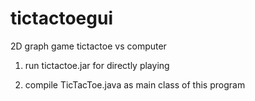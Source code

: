 # tictactoegui
2D graph game tictactoe vs computer

1. run tictactoe.jar for directly playing

2. compile TicTacToe.java as main class of this program
